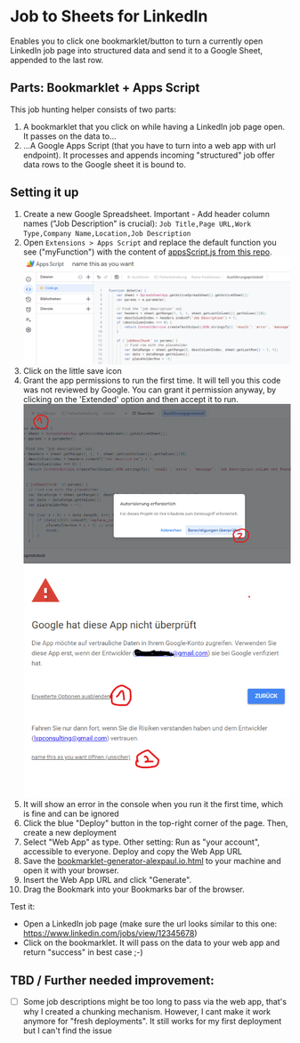 # Job to Sheets for LinkedIn 
Enables you to click one bookmarklet/button to turn a currently open LinkedIn job page into structured data and send it to a Google Sheet, appended to the last row.

## Parts: Bookmarklet + Apps Script
This job hunting helper consists of two parts:

1. A bookmarklet that you click on while having a LinkedIn job page open. It passes on the data to...
2. ...A Google Apps Script (that you have to turn into a web app with url endpoint). It processes and appends incoming "structured" job offer data rows to the Google sheet it is bound to.

## Setting it up

1. Create a new Google Spreadsheet. Important - Add header column names ("Job Description" is crucial): `Job Title,Page URL,Work Type,Company Name,Location,Job Description`
2. Open `Extensions > Apps Script` and replace the default function you see ("myFunction") with the content of <a href="appsScript.js">appsScript.js from this repo</a>.<br/>![step 1 paste](image-step-01.png)
3. Click on the little save icon
4. Grant the app permissions to run the first time. It will tell you this code was not reviewed by Google. You can grant it permission anyway, by clicking on the 'Extended' option and then accept it to run.<br/>![step 2 permissions](image-step-02.png)<br/>![step3 permissions](image-step-03.png)<br/>
5. It will show an error in the console when you run it the first time, which is fine and can be ignored
6. Click the blue "Deploy" button in the top-right corner of the page. Then, create a new deployment
7. Select "Web App" as type. Other setting: Run as "your account", accessible to everyone. Deploy and copy the Web App URL
8. Save the <a href="bookmarklet-generator-alexpaul.io.html">bookmarklet-generator-alexpaul.io.html</a> to your machine and open it with your browser.
9. Insert the Web App URL and click "Generate".
10. Drag the Bookmark into your Bookmarks bar of the browser.

Test it: 
- Open a LinkedIn job page (make sure the url looks similar to this one: https://www.linkedin.com/jobs/view/12345678)
- Click on the bookmarklet. It will pass on the data to your web app and return "success" in best case ;-)

## TBD / Further needed improvement:
- [ ] Some job descriptions might be too long to pass via the web app, that's why I created a chunking mechanism. However, I cant make it work anymore for "fresh deployments". It still works for my first deployment but I can't find the issue